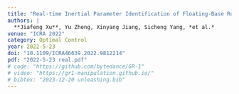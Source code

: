```yaml
---
title: "Real-time Inertial Parameter Identification of Floating-Base Robots Through Iterative Primitive Shape Division"
authors: |
  **Jiafeng Xu**, Yu Zheng, Xinyang Jiang, Sicheng Yang, *et al.*
venue: "ICRA 2022"
category: Optimal Control
year: 2022-5-23
doi: "10.1109/ICRA46639.2022.9812214"
pdf: "2022-5-23 real.pdf"
# code: "https://github.com/bytedance/GR-1"
# video: "https://gr1-manipulation.github.io/"
# bibtex: "2023-12-20 unleashing.bib"
---
```

